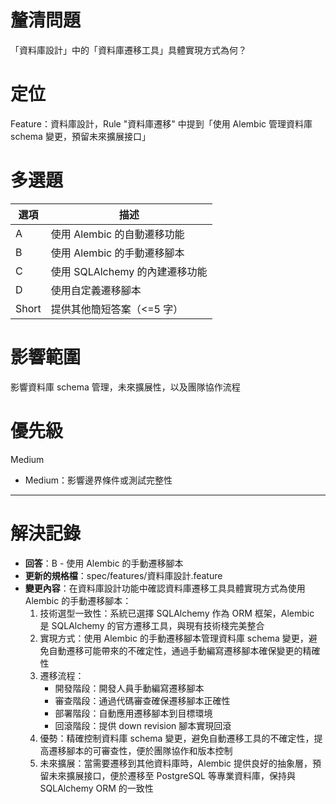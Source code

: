 # 釐清問題

「資料庫設計」中的「資料庫遷移工具」具體實現方式為何？

# 定位

Feature：資料庫設計，Rule "資料庫遷移" 中提到「使用 Alembic 管理資料庫 schema 變更，預留未來擴展接口」

# 多選題

| 選項 | 描述 |
|--------|-------------|
| A | 使用 Alembic 的自動遷移功能 |
| B | 使用 Alembic 的手動遷移腳本 |
| C | 使用 SQLAlchemy 的內建遷移功能 |
| D | 使用自定義遷移腳本 |
| Short | 提供其他簡短答案（<=5 字） |

# 影響範圍

影響資料庫 schema 管理，未來擴展性，以及團隊協作流程

# 優先級

Medium
- Medium：影響邊界條件或測試完整性

---

# 解決記錄

- **回答**：B - 使用 Alembic 的手動遷移腳本
- **更新的規格檔**：spec/features/資料庫設計.feature
- **變更內容**：在資料庫設計功能中確認資料庫遷移工具具體實現方式為使用 Alembic 的手動遷移腳本：
  1. 技術選型一致性：系統已選擇 SQLAlchemy 作為 ORM 框架，Alembic 是 SQLAlchemy 的官方遷移工具，與現有技術棧完美整合
  2. 實現方式：使用 Alembic 的手動遷移腳本管理資料庫 schema 變更，避免自動遷移可能帶來的不確定性，通過手動編寫遷移腳本確保變更的精確性
  3. 遷移流程：
     - 開發階段：開發人員手動編寫遷移腳本
     - 審查階段：通過代碼審查確保遷移腳本正確性
     - 部署階段：自動應用遷移腳本到目標環境
     - 回滾階段：提供 down revision 腳本實現回滾
  4. 優勢：精確控制資料庫 schema 變更，避免自動遷移工具的不確定性，提高遷移腳本的可審查性，便於團隊協作和版本控制
  5. 未來擴展：當需要遷移到其他資料庫時，Alembic 提供良好的抽象層，預留未來擴展接口，便於遷移至 PostgreSQL 等專業資料庫，保持與 SQLAlchemy ORM 的一致性